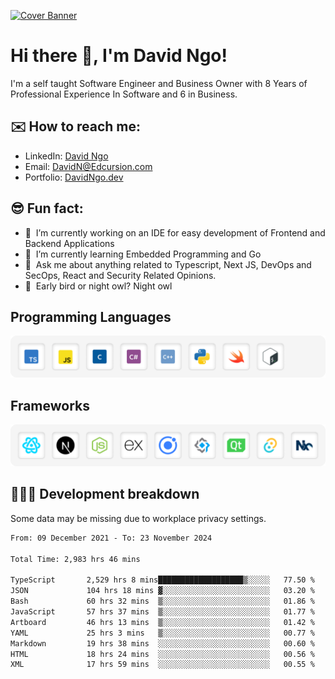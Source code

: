 [![Cover Banner](https://res.cloudinary.com/edcursion/image/upload/v1715731242/David%20Github/uvpes6dpzvlnc9w0f94z.png)](https://www.linkedin.com/in/-david-ngo)

# Hi there 👋, I'm David Ngo!

I'm a self taught Software Engineer and Business Owner with 8 Years of Professional Experience In
Software and 6 in Business.

## ✉️ How to reach me:

- LinkedIn: [David Ngo](https://www.linkedin.com/in/-david-ngo/)
- Email: [DavidN@Edcursion.com](mailto:DavidN@Edcursion.com)
- Portfolio: [DavidNgo.dev](https://davidngo.dev/)
  
## 😎 Fun fact:

- 🔭 &nbsp;I’m currently working on an IDE for easy development of Frontend and Backend Applications
- 🌱 &nbsp;I’m currently learning Embedded Programming and Go
- 💬 &nbsp;Ask me about anything related to Typescript, Next JS, DevOps and SecOps, React and
  Security Related Opinions.
- 🦉 &nbsp;Early bird or night owl? Night owl

## Programming Languages

![Experence](/assets/Programming.png)

## Frameworks

![Experence](/assets/Frameworks.png)

## 🧑🏻‍💻 **Development breakdown**

Some data may be missing due to workplace privacy settings.

<!--START_SECTION:waka-->

```txt
From: 09 December 2021 - To: 23 November 2024

Total Time: 2,983 hrs 46 mins

TypeScript       2,529 hrs 8 mins███████████████████▒░░░░░   77.50 %
JSON             104 hrs 18 mins ▓░░░░░░░░░░░░░░░░░░░░░░░░   03.20 %
Bash             60 hrs 32 mins  ▒░░░░░░░░░░░░░░░░░░░░░░░░   01.86 %
JavaScript       57 hrs 37 mins  ▒░░░░░░░░░░░░░░░░░░░░░░░░   01.77 %
Artboard         46 hrs 13 mins  ▒░░░░░░░░░░░░░░░░░░░░░░░░   01.42 %
YAML             25 hrs 3 mins   ▒░░░░░░░░░░░░░░░░░░░░░░░░   00.77 %
Markdown         19 hrs 38 mins  ░░░░░░░░░░░░░░░░░░░░░░░░░   00.60 %
HTML             18 hrs 24 mins  ░░░░░░░░░░░░░░░░░░░░░░░░░   00.56 %
XML              17 hrs 59 mins  ░░░░░░░░░░░░░░░░░░░░░░░░░   00.55 %
```

<!--END_SECTION:waka-->
